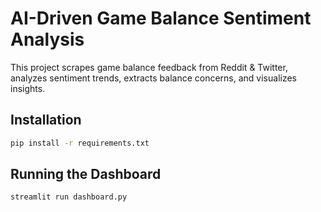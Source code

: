 # AI-Driven Game Balance Sentiment Analysis
This project scrapes game balance feedback from Reddit & Twitter, analyzes sentiment trends, extracts balance concerns, and visualizes insights.

## Installation
```sh
pip install -r requirements.txt
```

## Running the Dashboard
```sh
streamlit run dashboard.py
```